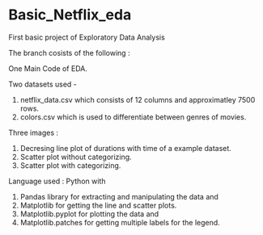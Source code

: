 # Basic_Netflix_eda
First basic project of Exploratory Data Analysis

The branch cosists of the following :

One Main Code of EDA.

Two datasets used - 
1) netflix_data.csv which consists of 12 columns and approximatley 7500 rows.
2) colors.csv which is used to differentiate between genres of movies.

Three images :
1) Decresing line plot of durations with time of a example dataset.
2) Scatter plot without categorizing.
3) Scatter plot with categorizing.

Language used : 
Python with 
1) Pandas library for extracting and manipulating the data and
2) Matplotlib for getting the line and scatter plots.
3) Matplotlib.pyplot for plotting the data and
4) Matplotlib.patches for getting multiple labels for the legend.
 
